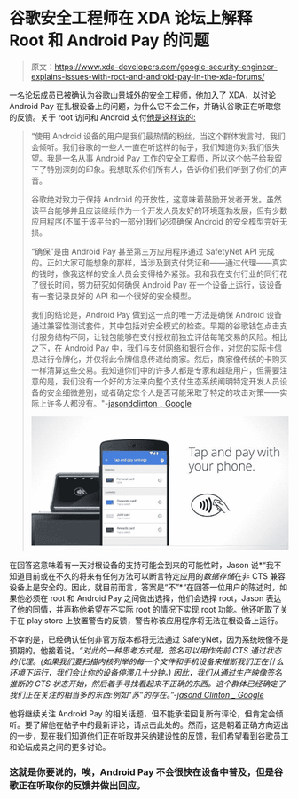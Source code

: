 # 谷歌安全工程师在 XDA 论坛上解释 Root 和 Android Pay 的问题

> 原文：<https://www.xda-developers.com/google-security-engineer-explains-issues-with-root-and-android-pay-in-the-xda-forums/>

一名论坛成员已被确认为谷歌山景城外的安全工程师，他加入了 XDA，以讨论 Android Pay 在扎根设备上的问题，为什么它不会工作，并确认谷歌正在听取您的反馈。关于 root 访问和 Android 支付[他是这样说的:](http://forum.xda-developers.com/google-nexus-5/general/android-pay-custom-rom-t3199843/post62981452#post62981452)

> “使用 Android 设备的用户是我们最热情的粉丝，当这个群体发言时，我们会倾听。我们谷歌的一些人一直在听这样的帖子，我们知道你对我们很失望。我是一名从事 Android Pay 工作的安全工程师，所以这个帖子给我留下了特别深刻的印象。我想联系你们所有人，告诉你们我们听到了你们的声音。
> 
> 谷歌绝对致力于保持 Android 的开放性，这意味着鼓励开发者开发。虽然该平台能够并且应该继续作为一个开发人员友好的环境蓬勃发展，但有少数应用程序(不属于该平台的一部分)我们必须确保 Android 的安全模型完好无损。
> 
> “确保”是由 Android Pay 甚至第三方应用程序通过 SafetyNet API 完成的。正如大家可能想象的那样，当涉及到支付凭证和——通过代理——真实的钱时，像我这样的安全人员会变得格外紧张。我和我在支付行业的同行花了很长时间，努力研究如何确保 Android Pay 在一个设备上运行，该设备有一套记录良好的 API 和一个很好的安全模型。
> 
> 我们的结论是，Android Pay 做到这一点的唯一方法是确保 Android 设备通过兼容性测试套件，其中包括对安全模式的检查。早期的谷歌钱包点击支付服务结构不同，让钱包能够在支付授权前独立评估每笔交易的风险。相比之下，在 Android Pay 中，我们与支付网络和银行合作，对您的实际卡信息进行令牌化，并仅将此令牌信息传递给商家。然后，商家像传统的卡购买一样清算这些交易。我知道你们中的许多人都是专家和超级用户，但需要注意的是，我们没有一个好的方法来向整个支付生态系统阐明特定开发人员设备的安全细微差别，或者确定您个人是否可能采取了特定的攻击对策——实际上许多人都没有。"-[jasondclinton _ Google](http://forum.xda-developers.com/member.php?u=6957306)
> 
> [![android-pay](img/ee5a6c533755727c3c43cfd3d5b3816d.png)](http://www.xda-developers.com/wp-content/uploads/2015/09/android-pay.jpg)

在回答这意味着有一天对根设备的支持可能会到来的可能性时，Jason 说*“我不知道目前或在不久的将来有任何方法可以断言特定应用的*数据存储*在非 CTS 兼容设备上是安全的。因此，就目前而言，答案是“不”*“在回答一位用户的陈述时，如果他必须在 root 和 Android Pay 之间做出选择，他们会选择 root，Jason 表达了他的同情，并声称他希望在不实际 root 的情况下实现 root 功能。他还听取了关于在 play store 上放置警告的反馈，警告称该应用程序将无法在根设备上运行。

不幸的是，已经确认任何非官方版本都将无法通过 SafetyNet，因为系统映像不是预期的。他接着说。*“对此的一种思考方式是，签名可以用作先前 CTS 通过状态的代理。(如果我们要扫描内核列举的每一个文件和手机设备来推断我们正在什么环境下运行，我们会让你的设备停滞几十分钟。)* *因此，我们从通过生产映像签名推断的 CTS 状态开始，然后着手寻找看起来不正确的东西。这个群体已经确定了我们正在关注的相当多的东西:例如“苏”的存在。”-[jasond Clinton _ Google](http://forum.xda-developers.com/member.php?u=6957306)*

他将继续关注 Android Pay 的相关话题，但不能承诺回复所有评论，但肯定会倾听。要了解他在帖子中的最新评论，请点击此处的。然而，这是朝着正确方向迈出的一步，现在我们知道他们正在听取并采纳建设性的反馈，我们希望看到谷歌员工和论坛成员之间的更多讨论。

### 这就是你要说的，唉，Android Pay 不会很快在设备中普及，但是谷歌正在听取你的反馈并做出回应。